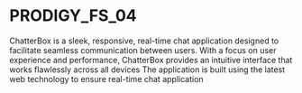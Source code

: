 # PRODIGY_FS_04
ChatterBox is a sleek, responsive, real-time chat application designed to facilitate seamless communication between users. With a focus on user experience and performance, ChatterBox provides an intuitive interface that works flawlessly across all devices The application is built using the latest web technology to ensure real-time chat application
